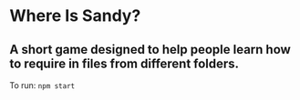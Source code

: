# Where Is Sandy?

## A short game designed to help people learn how to require in files from different folders.

To run:
`npm start`
